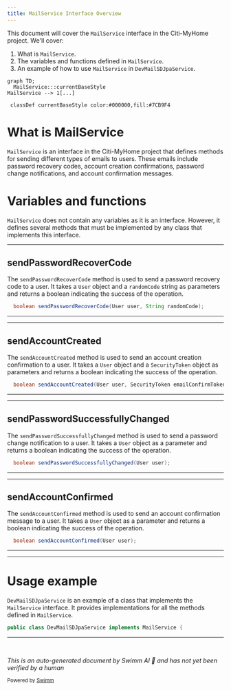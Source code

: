 ```yaml
---
title: MailService Interface Overview
---
```

This document will cover the `MailService` interface in the Citi-MyHome project. We'll cover:

1. What is `MailService`.
2. The variables and functions defined in `MailService`.
3. An example of how to use `MailService` in `DevMailSDJpaService`.

```mermaid
graph TD;
  MailService:::currentBaseStyle
MailService --> 1[...]

 classDef currentBaseStyle color:#000000,fill:#7CB9F4
```

# What is MailService

`MailService` is an interface in the Citi-MyHome project that defines methods for sending different types of emails to users. These emails include password recovery codes, account creation confirmations, password change notifications, and account confirmation messages.

# Variables and functions

`MailService` does not contain any variables as it is an interface. However, it defines several methods that must be implemented by any class that implements this interface.

<SwmSnippet path="/service/src/main/java/com/myhome/services/MailService.java" line="8">

---

## sendPasswordRecoverCode

The `sendPasswordRecoverCode` method is used to send a password recovery code to a user. It takes a `User` object and a `randomCode` string as parameters and returns a boolean indicating the success of the operation.

```java
  boolean sendPasswordRecoverCode(User user, String randomCode);
```

---

</SwmSnippet>

<SwmSnippet path="/service/src/main/java/com/myhome/services/MailService.java" line="10">

---

## sendAccountCreated

The `sendAccountCreated` method is used to send an account creation confirmation to a user. It takes a `User` object and a `SecurityToken` object as parameters and returns a boolean indicating the success of the operation.

```java
  boolean sendAccountCreated(User user, SecurityToken emailConfirmToken);
```

---

</SwmSnippet>

<SwmSnippet path="/service/src/main/java/com/myhome/services/MailService.java" line="12">

---

## sendPasswordSuccessfullyChanged

The `sendPasswordSuccessfullyChanged` method is used to send a password change notification to a user. It takes a `User` object as a parameter and returns a boolean indicating the success of the operation.

```java
  boolean sendPasswordSuccessfullyChanged(User user);
```

---

</SwmSnippet>

<SwmSnippet path="/service/src/main/java/com/myhome/services/MailService.java" line="14">

---

## sendAccountConfirmed

The `sendAccountConfirmed` method is used to send an account confirmation message to a user. It takes a `User` object as a parameter and returns a boolean indicating the success of the operation.

```java
  boolean sendAccountConfirmed(User user);
```

---

</SwmSnippet>

<SwmSnippet path="/service/src/main/java/com/myhome/services/springdatajpa/DevMailSDJpaService.java" line="14">

---

# Usage example

`DevMailSDJpaService` is an example of a class that implements the `MailService` interface. It provides implementations for all the methods defined in `MailService`.

```java
public class DevMailSDJpaService implements MailService {
```

---

</SwmSnippet>

&nbsp;

*This is an auto-generated document by Swimm AI 🌊 and has not yet been verified by a human*

<SwmMeta version="3.0.0" repo-id="Z2l0aHViJTNBJTNBQ2l0aS1NeUhvbWUlM0ElM0FnaWxhZG5hdm90" repo-name="Citi-MyHome" doc-type="class"><sup>Powered by [Swimm](/)</sup></SwmMeta>

